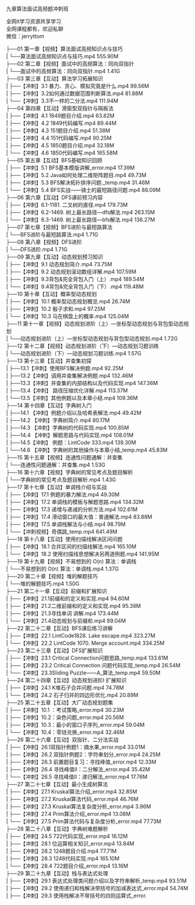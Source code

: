 九章算法面试高频题冲刺班

全网it学习资源共享学习<br>全网课程都有，欢迎私聊<br>微信：jerryttom<br>

├──01 第一章【视频】算法面试高频知识点与技巧<br> | └──算法面试高频知识点与技巧.mp4 555.90M<br> ├──02 第二章【视频】面试中的高频算法：同向双指针<br> | └──面试中的高频算法：同向双指针.mp4 1.41G<br> ├──03 第三章【互动】算法学习拓展知识<br> | ├──【冲刺】3.1 暴力、贪心、模拟究竟是什么.mp4 99.56M<br> | ├──【冲刺】3.2如何通过数据范围判断算法.mp4 81.88M<br> | └──【冲刺】3.3不一样的二分法.mp4 111.94M<br> ├──04 第四章【互动】滑窗型双指针与隔板法<br> | ├──【冲刺】4.1 1849题目介绍.mp4 63.82M<br> | ├──【冲刺】4.2 1849代码编写.mp4 89.44M<br> | ├──【冲刺】4.3 151题目介绍.mp4 51.38M<br> | ├──【冲刺】4.4 151代码编写.mp4 90.25M<br> | ├──【冲刺】4.5 1850题目介绍.mp4 32.18M<br> | └──【冲刺】4.6 1850代码编写.mp4 165.58M<br> ├──05 第五章【互动】BFS基础知识回顾<br> | ├──【冲刺】5.1 BFS基本模版讲解_error.mp4 17.39M<br> | ├──【冲刺】5.2 Java如何处理二维矩阵题目.mp4 49.73M<br> | ├──【冲刺】5.3 BFS解决拓扑排序问题._temp.mp4 31.46M<br> | └──【冲刺】5.4 BFS实战——骑士的最短路径问题.mp4 88.09M<br> ├──06 第六章【互动】DFS课前预习内容<br> | ├──【冲刺】6.1-1181. 二叉树的直径.mp4 179.73M<br> | ├──【冲刺】6.2-1469. 树上最长路径—dfs解法.mp4 263.15M<br> | └──【冲刺】6.3-1469. 树上最长路径—bfs解法.mp4 136.27M<br> ├──07 第七章【视频】BFS进阶与最短路算法<br> | └──BFS进阶与最短路算法.mp4 1.71G<br> ├──08 第八章【视频】DFS进阶<br> | └──DFS进阶.mp4 1.71G<br> ├──09 第九章【互动】动态规划预习知识<br> | ├──【冲刺】9.1 动态规划简介.mp4 73.75M<br> | ├──【冲刺】9.2 动态规划滚动数组详解.mp4 107.59M<br> | ├──【冲刺】9.3背包&amp;完全背包入门（上）.mp4 189.54M<br> | └──【冲刺】9.4背包&amp;完全背包入门（下）.mp4 119.48M<br> ├──10 第十章【互动】概率型动态规划<br> | ├──【冲刺】10.1 概率型动态规划概览.mp4 26.74M<br> | ├──【冲刺】10.2 骰子求和.mp4 97.25M<br> | └──【冲刺】10.3 马在棋盘上的概率.mp4 125.04M<br> ├──11 第十一章【视频】动态规划进阶（上）—坐标型动态规划与背包型动态规划<br> | └──动态规划进阶（上）—坐标型动态规划与背包型动态规划.mp4 1.72G<br> ├──12 第十二章【视频】动态规划进阶（下）—动态规划习题训练<br> | └──动态规划进阶（下）—动态规划习题训练.mp4 1.57G<br> ├──13 第十三章【互动】并查集初探<br> | ├──13.1【冲刺】使用BFS解决例题.mp4 92.25M<br> | ├──13.2【冲刺】调用并查集解决例题.mp4 132.46M<br> | ├──13.3【冲刺】并查集的内部结构以及代码实现.mp4 147.36M<br> | ├──13.4【冲刺】 路径压缩优化详解.mp4 113.37M<br> | └──13.5【冲刺】其他例题以及本章小结.mp4 109.36M<br> ├──14 第十四章【互动】字典树入门<br> | ├──14.1 【冲刺】例题介绍以及哈希表解法.mp4 49.42M<br> | ├──14.2 【冲刺】字典树简介.mp4 80.17M<br> | ├──14.3 【冲刺】字典树的代码实现.mp4 100.85M<br> | ├──14.4 【冲刺】解题思路与代码实现.mp4 108.01M<br> | ├──14.5【冲刺】 例题：LintCode 333.mp4 139.30M<br> | └──14.6 【冲刺】字典树的其他操作与本章小结_temp.mp4 45.83M<br> ├──15 第十五章【视频】连通性问题通解：并查集<br> | └──连通性问题通解：并查集.mp4 1.53G<br> ├──16 第十六章【视频】字典树的常见考点及题目解析<br> | └──字典树的常见考点及题目解析.mp4 1.43G<br> ├──17 第十七章【互动】单调栈介绍与实战<br> | ├──【冲刺】17.1 例题的暴力解法.mp4 49.30M<br> | ├──【冲刺】17.2 单调栈的模板与解题思路.mp4 134.32M<br> | ├──【冲刺】17.3 递增与递减的分析方法.mp4 102.61M<br> | ├──【冲刺】17.4 滑动窗口的最大值：普通解法.mp4 83.88M<br> | ├──【冲刺】17.5 单调栈解法与小结.mp4 98.79M<br> | └──【冲刺视频】奇偶跳_temp.mp4 641.49M<br> ├──18 第十八章【互动】使用扫描线解决区间问题<br> | ├──【冲刺】18.1 合并区间的扫描线解法.mp4 165.10M<br> | └──【冲刺】18.2 使用扫描线思想解决另两道例题.mp4 141.95M<br> ├──19 第十九章【视频】不易想到的 O(n) 算法：单调栈<br> | └──不易想到的 O(n) 算法：单调栈.mp4 1.37G<br> ├──20 第二十章【视频】堆的解题技巧<br> | └──堆的解题技巧.mp4 1.50G<br> ├──21 第二十一章【互动】前缀和扩展知识<br> | ├──【冲刺】21.1前缀和的定义和实现.mp4 94.60M<br> | ├──【冲刺】21.2二维前缀和的定义和实现.mp4 95.38M<br> | ├──【冲刺】21.3寻找单词 讲解.mp4 173.44M<br> | └──【冲刺】21.4动态规划与前缀和.mp4 89.04M<br> ├──22 第二十二章【互动】BFS课后练习讲解<br> | ├──【冲刺】22.1 LintCode1828. Lake escape.mp4 323.27M<br> | └──【冲刺】22.2 LintCode 1070. Merge account.mp4 334.25M<br> ├──23 第二十三章【互动】DFS扩展知识<br> | ├──【冲刺】23.1 Critical Connection问题思路_temp.mp4 133.61M<br> | ├──【冲刺】23.2 Critical Connection 问题代码实现_temp.mp4 26.54M<br> | └──【冲刺】23.3Sliding Puzzle——A_算法_temp.mp4 59.50M<br> ├──24 第二十四章【互动】动态规划进阶I 扩展知识<br> | ├──【冲刺】24.1 K堆石子合并问题.mp4 74.78M<br> | └──【冲刺】24.2 石子归并的四边形优化.mp4 20.89M<br> ├──25 第二十五章【互动】大厂动态规划题集<br> | ├──【冲刺】10.1 ：考试策略_error.mp4 30.23M<br> | ├──【冲刺】10.2：染色问题_error.mp4 20.56M<br> | ├──【冲刺】10.3：最小的窗口子序列_error.mp4 59.04M<br> | └──【冲刺】10.4：零钱兑换_error.mp4 32.46M<br> ├──26 第二十六章【互动】双指针、二分法实战<br> | ├──【冲刺】26.1双指针例题1：摘水果_error.mp4 33.01M<br> | ├──【冲刺】26.2 双指针例题2：字符串划分_error.mp4 24.25M<br> | ├──【冲刺】26.3 前置题目复习：寻找峰值_error.mp4 12.33M<br> | ├──【冲刺】26.4 寻找峰值II：二分解法_error.mp4 35.42M<br> | └──【冲刺】26.5 寻找峰值II：递归解法_error.mp4 17.76M<br> ├──27 第二十七章【互动】最小生成树算法<br> | ├──【冲刺】27.1 Kruskal算法介绍_error.mp4 32.85M<br> | ├──【冲刺】27.2 Kruskal算法代码_error.mp4 46.76M<br> | ├──【冲刺】27.3 Kruskal算法复杂度分析_error.mp4 3.96M<br> | ├──【冲刺】27.4 Prim算法介绍_error.mp4 13.08M<br> | └──【冲刺】27.5 Prim算法代码与复杂度分析_error.mp4 77.73M<br> ├──28 第二十八章【互动】字典树难题解析<br> | ├──【冲刺】24.5 722代码实现_error.mp4 16.12M<br> | ├──【冲刺】28.1 位运算相关知识_error.mp4 13.84M<br> | ├──【冲刺】28.2 1248题目介绍.mp4 77.71M<br> | ├──【冲刺】28.3 1248代码实现.mp4 165.10M<br> | └──【冲刺】28.4 722题目介绍_error.mp4 13.16M<br> ├──29 第二十九章【互动】栈与表达式处理<br> | ├──【冲刺】29.1 表达式处理类问题介绍以及字符串解析_temp.mp4 93.51M<br> | ├──【冲刺】29.2 使用递归和栈解决带括号的加减表达式_error.mp4 54.74M<br> | ├──【冲刺】29.3 使用栈解决不带括号的四则运算式_error.